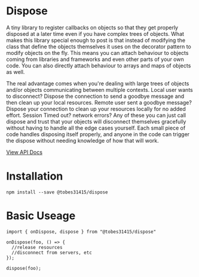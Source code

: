 # Dispose

A tiny library to register callbacks on objects so that they get properly disposed at a later time even if you have complex trees of objects. What makes this library special enough to post is that instead of modifying the class that define the objects themselves it uses on the decorator pattern to modify objects on the fly. This means you can attach behaviour to objects coming from libraries and frameworks and even other parts of your own code. You can also directly attach behaviour to arrays and maps of objects as well.

The real advantage comes when you're dealing with large trees of objects and/or objects communicating between multiple contexts. Local user wants to disconnect? Dispose the connection to send a goodbye message and then clean up your local resources. Remote user sent a goodbye message? Dispose your connection to clean up your resources locally for no added effort. Session Timed out? network errors? Any of these you can just call dispose and trust that your objects will disconnect themselves gracefully without having to handle all the edge cases yourself. Each small piece of code handles disposing itself properly, and anyone in the code can trigger the dispose without needing knowledge of how that will work.

[View API Docs](docs/globals.md)

# Installation

```
npm install --save @tobes31415/dispose
```

# Basic Useage

```
import { onDispose, dispose } from "@tobes31415/dispose"

onDispose(foo, () => {
  //release resources
  //disconnect from servers, etc
});

dispose(foo);
```

